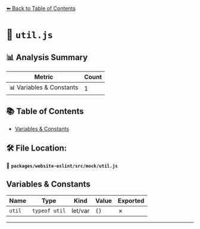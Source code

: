 [⬅️ Back to Table of Contents](../../../../index.md)

# 📄 `util.js`

## 📊 Analysis Summary

| Metric | Count |
|--------|-------|
| 📊 Variables & Constants | 1 |

## 📚 Table of Contents

- [Variables & Constants](#variables-constants)

## 🛠️ File Location:
📂 **`packages/website-eslint/src/mock/util.js`**

## Variables & Constants

| Name | Type | Kind | Value | Exported |
|------|------|------|-------|----------|
| `util` | `typeof util` | let/var | `{}` | ✗ |


---